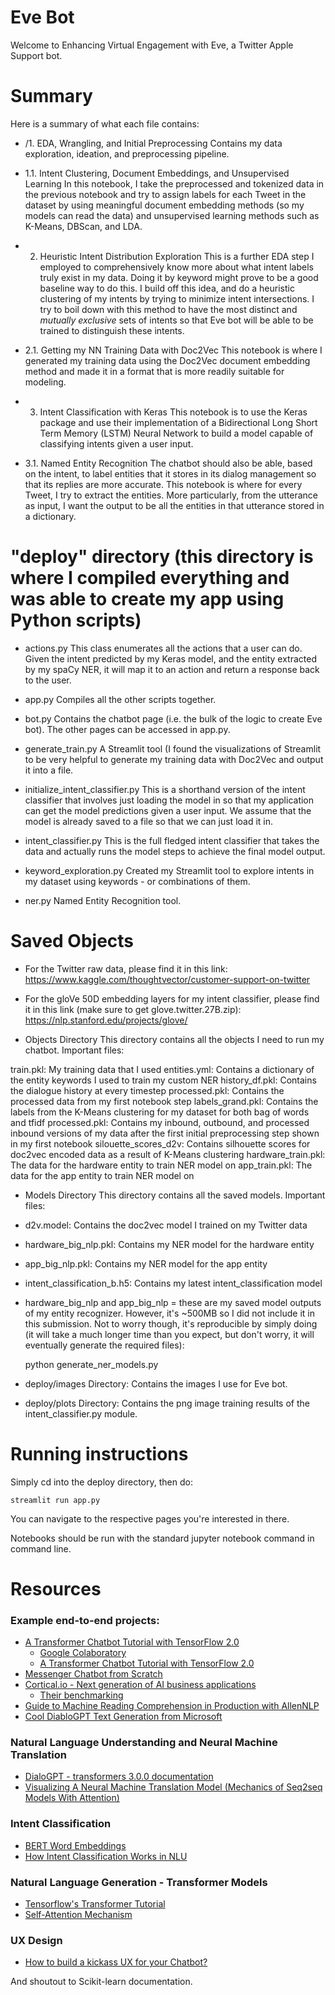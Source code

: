# Eve Bot
Welcome to Enhancing Virtual Engagement with Eve, a Twitter Apple Support bot. 

# Summary

Here is a summary of what each file contains:

* /1. EDA, Wrangling, and Initial Preprocessing
Contains my data exploration, ideation, and preprocessing pipeline.

* 1.1. Intent Clustering, Document Embeddings, and Unsupervised Learning
In this notebook, I take the preprocessed and tokenized data in the previous notebook and try to assign labels for each Tweet in the dataset by using meaningful document embedding methods (so my models can read the data) and unsupervised learning methods such as K-Means, DBScan, and LDA.

* 2. Heuristic Intent Distribution Exploration
This is a further EDA step I employed to comprehensively know more about what intent labels truly exist in my data. Doing it by keyword might prove to be a good baseline way to do this. I build off this idea, and do a heuristic clustering of my intents by trying to minimize intent intersections. I try to boil down with this method to have the most distinct and _mutually exclusive_ sets of intents so that Eve bot will be able to be trained to distinguish these intents.

* 2.1. Getting my NN Training Data with Doc2Vec
This notebook is where I generated my training data using the Doc2Vec document embedding method and made it in a format that is more readily suitable for modeling.

* 3. Intent Classification with Keras
This notebook is to use the Keras package and use their implementation of a Bidirectional Long Short Term Memory (LSTM) Neural Network to build a model capable of classifying intents given a user input.

* 3.1. Named Entity Recognition
The chatbot should also be able, based on the intent, to label entities that it stores in its dialog management so that its replies are more accurate. This notebook is where for every Tweet, I try to extract the entities. More particularly, from the utterance as input, I want the output to be all the entities in that utterance stored in a dictionary.

# "deploy" directory (this directory is where I compiled everything and was able to create my app using Python scripts)

* actions.py
This class enumerates all the actions that a user can do. Given the intent predicted by my Keras model, and the entity extracted by my spaCy NER, it will map it to an action and return a response back to the user.

* app.py
Compiles all the other scripts together.

* bot.py
Contains the chatbot page (i.e. the bulk of the logic to create Eve bot). The other pages can be accessed in app.py.

* generate_train.py
A Streamlit tool (I found the visualizations of Streamlit to be very helpful to generate my training data with Doc2Vec and output it into a file.

* initialize_intent_classifier.py
This is a shorthand version of the intent classifier that involves just loading the model in so that my application can get the model predictions given a user input. We assume that the model is already saved to a file so that we can just load it in.

* intent_classifier.py
This is the full fledged intent classifier that takes the data and actually runs the model steps to achieve the final model output.

* keyword_exploration.py
Created my Streamlit tool to explore intents in my dataset using keywords - or combinations of them.

* ner.py
Named Entity Recognition tool.

# Saved Objects

* For the Twitter raw data, please find it in this link:
https://www.kaggle.com/thoughtvector/customer-support-on-twitter

* For the gloVe 50D embedding layers for my intent classifier, please find it in this link (make sure to get glove.twitter.27B.zip):
https://nlp.stanford.edu/projects/glove/

* Objects Directory
This directory contains all the objects I need to run my chatbot. Important files:

train.pkl: My training data that I used
entities.yml: Contains a dictionary of the entity keywords I used to train my custom NER
history_df.pkl: Contains the dialogue history at every timestep
processed.pkl: Contains the processed data from my first notebook step
labels_grand.pkl: Contains the labels from the K-Means clustering for my dataset for both bag of words and tfidf
processed.pkl: Contains my inbound, outbound, and processed inbound versions of my data after the first initial preprocessing step shown in my first notebook
silouette_scores_d2v: Contains silhouette scores for doc2vec encoded data as a result of K-Means clustering
hardware_train.pkl: The data for the hardware entity to train NER model on
app_train.pkl: The data for the app entity to train NER model on

* Models Directory
This directory contains all the saved models. Important files:

* d2v.model: Contains the doc2vec model I trained on my Twitter data
* hardware_big_nlp.pkl: Contains my NER model for the hardware entity
* app_big_nlp.pkl: Contains my NER model for the app entity
* intent_classification_b.h5: Contains my latest intent_classification model
* hardware_big_nlp and app_big_nlp = these are my saved model outputs of my entity recognizer. However, it's ~500MB so I did not include it in this submission. Not to worry though, it's reproducible by simply doing (it will take a much longer time than you expect, but don't worry, it will eventually generate the required files):

	python generate_ner_models.py

* deploy/images Directory:
Contains the images I use for Eve bot.

* deploy/plots Directory:
Contains the png image training results of the intent_classifier.py module.


# Running instructions

Simply cd into the deploy directory, then do:

	streamlit run app.py

You can navigate to the respective pages you're interested in there.

Notebooks should be run with the standard jupyter notebook command in command line.

# Resources
### Example end-to-end projects:
* [A Transformer Chatbot Tutorial with TensorFlow 2.0](https://medium.com/tensorflow/a-transformer-chatbot-tutorial-with-tensorflow-2-0-88bf59e66fe2)
  * [Google Colaboratory](https://colab.research.google.com/github/tensorflow/examples/blob/master/community/en/transformer_chatbot.ipynb#scrollTo=dYRx7YzCW4bu)
  * [A Transformer Chatbot Tutorial with TensorFlow 2.0](https://blog.tensorflow.org/2019/05/transformer-chatbot-tutorial-with-tensorflow-2.html)
* [Messenger Chatbot from Scratch](https://github.com/daoudclarke/chatbot-from-scratch)
* [Cortical.io - Next generation of AI business applications](https://www.cortical.io)
  * [Their benchmarking](https://www.cortical.io/solutions/message-intelligence/message-intelligence-benchmarking/)
* [Guide to Machine Reading Comprehension in Production with AllenNLP](https://towardsdatascience.com/a-guide-to-machine-reading-comprehension-in-production-with-allennlp-c545867bfeb1)
* [Cool DiabloGPT Text Generation from Microsoft](https://huggingface.co/microsoft/DialoGPT-medium?text=Omg+you+are+the+worst+player)

### Natural Language Understanding and Neural Machine Translation
* [DialoGPT - transformers 3.0.0 documentation](https://huggingface.co/transformers/model_doc/dialogpt.html)
* [Visualizing A Neural Machine Translation Model (Mechanics of Seq2seq Models With Attention)](https://jalammar.github.io/visualizing-neural-machine-translation-mechanics-of-seq2seq-models-with-attention/)

### Intent Classification
* [BERT Word Embeddings](https://towardsdatascience.com/nlp-extract-contextualized-word-embeddings-from-bert-keras-tf-67ef29f60a7b)
* [How Intent Classification Works in NLU](https://botfront.io/blog/how-intent-classification-works-in-nlu)

### Natural Language Generation - Transformer Models
* [Tensorflow's Transformer Tutorial](https://www.tensorflow.org/tutorials/text/transformer)
* [Self-Attention Mechanism](https://medium.com/@Alibaba_Cloud/self-attention-mechanisms-in-natural-language-processing-9f28315ff905)

### UX Design
* [How to build a kickass UX for your Chatbot?](https://blog.chatteron.io/how-to-build-a-kick-ass-ux-for-your-chat-bot-f01b46c551db#.ooj0vyif5)

And shoutout to Scikit-learn documentation.
